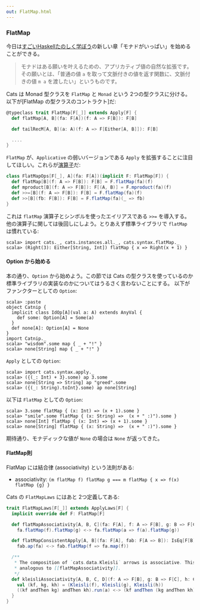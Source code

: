 ```yaml
---
out: FlatMap.html
---
```


  [fom]: http://learnyouahaskell.com/a-fistful-of-monads
  [FlatMapSource]: $catsBaseUrl$/core/src/main/scala/cats/FlatMap.scala
  [FlatMapSyntaxSource]: $catsBaseUrl$/core/src/main/scala/cats/syntax/flatMap.scala

### FlatMap

今日は[すごいHaskellたのしく学ぼう](http://www.amazon.co.jp/dp/4274068854)の新しい章「モナドがいっぱい」を始めることができる。

> モナドはある願いを叶えるための、アプリカティブ値の自然な拡張です。その願いとは、「普通の値 `a` を取って文脈付きの値を返す関数に、文脈付きの値 `m a` を渡したい」というものです。

Cats は Monad 型クラスを `FlatMap` と `Monad` という 2つの型クラスに分ける。
以下が[FlatMap の型クラスのコントラクト]だ:

```scala
@typeclass trait FlatMap[F[_]] extends Apply[F] {
  def flatMap[A, B](fa: F[A])(f: A => F[B]): F[B]

  def tailRecM[A, B](a: A)(f: A => F[Either[A, B]]): F[B]

  ....
}
```

`FlatMap` が、`Applicative` の弱いバージョンである `Apply` を拡張することに注目してほしい。これらが[演算子][FlatMapSyntaxSource]だ:

```scala
class FlatMapOps[F[_], A](fa: F[A])(implicit F: FlatMap[F]) {
  def flatMap[B](f: A => F[B]): F[B] = F.flatMap(fa)(f)
  def mproduct[B](f: A => F[B]): F[(A, B)] = F.mproduct(fa)(f)
  def >>=[B](f: A => F[B]): F[B] = F.flatMap(fa)(f)
  def >>[B](fb: F[B]): F[B] = F.flatMap(fa)(_ => fb)
}
```

これは `flatMap` 演算子とシンボルを使ったエイリアスである `>>=` を導入する。他の演算子に関しては後回しにしよう。とりあえず標準ライブラリで `flatMap` は慣れている:

```console:new
scala> import cats._, cats.instances.all._, cats.syntax.flatMap._
scala> (Right(3): Either[String, Int]) flatMap { x => Right(x + 1) }
```

#### Option から始める

本の通り、`Option` から始めよう。この節では Cats の型クラスを使っているのか標準ライブラリの実装なのかについてはうるさく言わないことにする。
以下がファンクターとしての `Option`:

```console
scala> :paste
object Catnip {
  implicit class IdOp[A](val a: A) extends AnyVal {
    def some: Option[A] = Some(a)
  }
  def none[A]: Option[A] = None
}
import Catnip._
scala> "wisdom".some map { _ + "!" }
scala> none[String] map { _ + "!" }
```

`Apply` としての `Option`:

```console
scala> import cats.syntax.apply._
scala> ({(_: Int) + 3}.some) ap 3.some
scala> none[String => String] ap "greed".some
scala> ({(_: String).toInt}.some) ap none[String]
```

以下は `FlatMap` としての `Option`:

```console
scala> 3.some flatMap { (x: Int) => (x + 1).some }
scala> "smile".some flatMap { (x: String) =>  (x + " :)").some }
scala> none[Int] flatMap { (x: Int) => (x + 1).some }
scala> none[String] flatMap { (x: String) =>  (x + " :)").some }
```

期待通り、モナディックな値が `None` の場合は `None` が返ってきた。

#### FlatMap則

FlatMap には結合律 (associativity) という法則がある:

- associativity: `(m flatMap f) flatMap g === m flatMap { x => f(x) flatMap {g} }`

Cats の `FlatMapLaws` にはあと 2つ定義してある:

```scala
trait FlatMapLaws[F[_]] extends ApplyLaws[F] {
  implicit override def F: FlatMap[F]

  def flatMapAssociativity[A, B, C](fa: F[A], f: A => F[B], g: B => F[C]): IsEq[F[C]] =
    fa.flatMap(f).flatMap(g) <-> fa.flatMap(a => f(a).flatMap(g))

  def flatMapConsistentApply[A, B](fa: F[A], fab: F[A => B]): IsEq[F[B]] =
    fab.ap(fa) <-> fab.flatMap(f => fa.map(f))

  /**
   * The composition of `cats.data.Kleisli` arrows is associative. This is
   * analogous to [[flatMapAssociativity]].
   */
  def kleisliAssociativity[A, B, C, D](f: A => F[B], g: B => F[C], h: C => F[D], a: A): IsEq[F[D]] = {
    val (kf, kg, kh) = (Kleisli(f), Kleisli(g), Kleisli(h))
    ((kf andThen kg) andThen kh).run(a) <-> (kf andThen (kg andThen kh)).run(a)
  }
}
```

